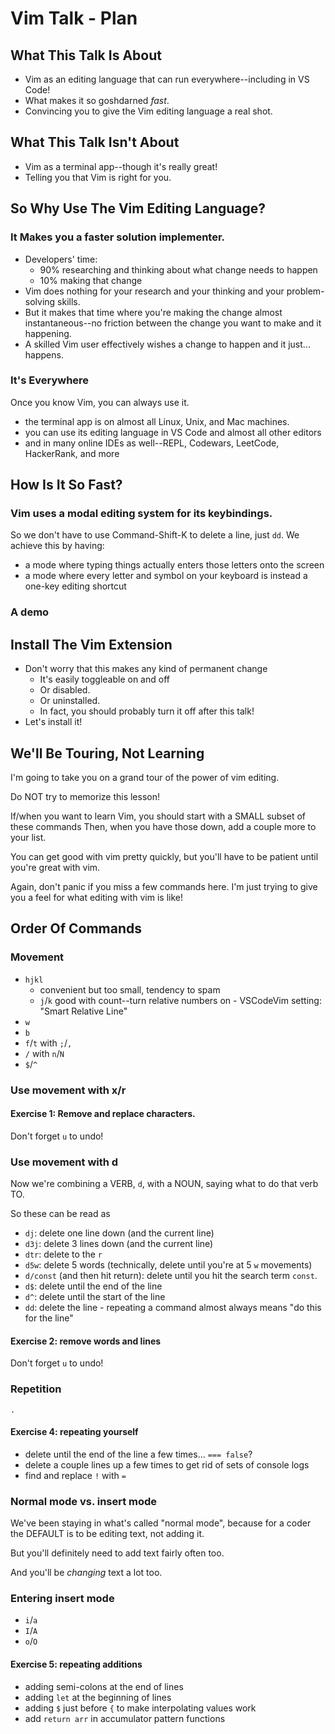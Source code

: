 # Vim Talk - Plan

## What This Talk Is About

- Vim as an editing language that can run everywhere--including in VS Code!
- What makes it so goshdarned _fast_.
- Convincing you to give the Vim editing language a real shot.

## What This Talk Isn't About

- Vim as a terminal app--though it's really great!
- Telling you that Vim is right for you.

## So Why Use The Vim Editing Language?

### It Makes you a faster solution implementer.

- Developers' time:
  - 90% researching and thinking about what change needs to happen
  - 10% making that change
- Vim does nothing for your research and your thinking and your problem-solving skills.
- But it makes that time where you're making the change almost instantaneous--no friction between the change you want to make and it happening.
- A skilled Vim user effectively wishes a change to happen and it just... happens.

### It's Everywhere

Once you know Vim, you can always use it.

- the terminal app is on almost all Linux, Unix, and Mac machines.
- you can use its editing language in VS Code and almost all other editors
- and in many online IDEs as well--REPL, Codewars, LeetCode, HackerRank, and more

## How Is It So Fast?

### Vim uses a **modal** editing system for its keybindings.

So we don't have to use Command-Shift-K to delete a line, just `dd`. We achieve this by having:

- a mode where typing things actually enters those letters onto the screen
- a mode where every letter and symbol on your keyboard is instead a one-key editing shortcut

### A demo

## Install The Vim Extension

- Don't worry that this makes any kind of permanent change
  - It's easily toggleable on and off
  - Or disabled.
  - Or uninstalled.
  - In fact, you should probably turn it off after this talk!
- Let's install it!

## We'll Be Touring, Not Learning

I'm going to take you on a grand tour of the power of vim editing.

Do NOT try to memorize this lesson!

If/when you want to learn Vim, you should start with a SMALL subset of these commands
Then, when you have those down, add a couple more to your list.

You can get good with vim pretty quickly, but you'll have to be patient until you're great with vim.

Again, don't panic if you miss a few commands here. I'm just trying to give you a feel for what editing with vim is like!

## Order Of Commands

### Movement

- `hjkl`
  - convenient but too small, tendency to spam
  - `j`/`k` good with count--turn relative numbers on - VSCodeVim setting: "Smart Relative Line"
- `w`
- `b`
- `f`/`t` with `;`/`,`
- `/` with `n`/`N`
- `$`/`^`

### Use movement with x/r

#### Exercise 1: Remove and replace characters.

Don't forget `u` to undo!

### Use movement with d

Now we're combining a VERB, `d`, with a NOUN, saying what to do that verb TO.

So these can be read as

- `dj`: delete one line down (and the current line)
- `d3j`: delete 3 lines down (and the current line)
- `dtr`: delete to the `r`
- `d5w`: delete 5 words (technically, delete until you're at 5 `w` movements)
- `d/const` (and then hit return): delete until you hit the search term `const`.
- `d$`: delete until the end of the line
- `d^`: delete until the start of the line
- `dd`: delete the line - repeating a command almost always means "do this for the line"

#### Exercise 2: remove words and lines

Don't forget `u` to undo!

### Repetition

`.`

#### Exercise 4: repeating yourself

- delete until the end of the line a few times... `=== false`?
- delete a couple lines up a few times to get rid of sets of console logs
- find and replace `!` with `=`

### Normal mode vs. insert mode

We've been staying in what's called "normal mode", because for a coder the DEFAULT is to be editing text, not adding it.

But you'll definitely need to add text fairly often too.

And you'll be _changing_ text a lot too.

### Entering insert mode

- `i`/`a`
- `I`/`A`
- `o`/`O`

#### Exercise 5: repeating additions

- adding semi-colons at the end of lines
- adding `let` at the beginning of lines
- adding `$` just before `{` to make interpolating values work
- add `return arr` in accumulator pattern functions
